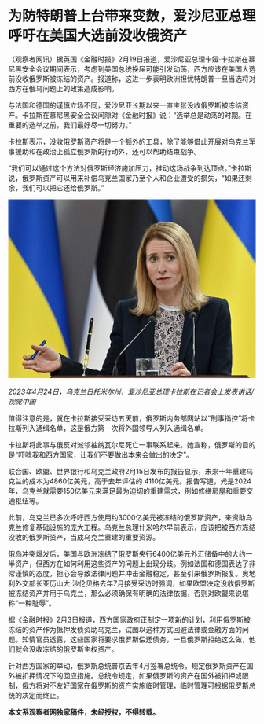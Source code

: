 # 为防特朗普上台带来变数，爱沙尼亚总理呼吁在美国大选前没收俄资产

（观察者网讯）据英国《金融时报》2月19日报道，爱沙尼亚总理卡娅·卡拉斯在慕尼黑安全会议期间表示，考虑到美国总统换届可能引发动荡，西方应该在美国大选前没收俄罗斯被冻结的资产。报道称，这进一步表明欧洲担忧特朗普一旦当选将对西方在俄乌问题上的政策造成影响。

与法国和德国的谨慎立场不同，爱沙尼亚长期以来一直主张没收俄罗斯被冻结资产。卡拉斯在慕尼黑安全会议间隙对《金融时报》说：“选举总是动荡的时期。在重要的选举之前，我们最好尽一切努力。”

卡拉斯表示，没收俄罗斯资产将是一个额外的工具，除了能够借此开展对乌克兰军事援助和在政治上孤立俄罗斯的行动外，还可以帮助结束战争。

“我们可以通过这个方法对俄罗斯经济施加压力，推动这场战争到达顶点。”卡拉斯说，俄罗斯资产可以用来补偿乌克兰国家乃至个人和企业遭受的损失，“如果还剩余，我们可以把它还给俄罗斯。”

![8a4776f4f567f4b7a07e06c1f534b73e.jpg](https://raw.githubusercontent.com/qqhsx/qqnews_image/main/2024/02/19/为防特朗普上台带来变数，爱沙尼亚总理呼吁在美国大选前没收俄资产/8a4776f4f567f4b7a07e06c1f534b73e.jpg)

 _2023年4月24日，乌克兰日托米尔州，爱沙尼亚总理卡拉斯在记者会上发表讲话/视觉中国_

值得注意的是，就在卡拉斯接受采访五天前，俄罗斯内务部网站以“刑事指控”将卡拉斯列入通缉名单，这是俄方第一次将外国领导人列入通缉名单。

卡拉斯将此事与俄反对派领袖纳瓦尔尼死亡一事联系起来。她宣称，俄罗斯的目的是“吓唬我和西方国家，让我们不要做出本来会做出的决定”。

联合国、欧盟、世界银行和乌克兰政府2月15日发布的报告显示，未来十年重建乌克兰的成本为4860亿美元，高于去年评估的
4110亿美元。报告写道，光是2024年，乌克兰就需要150亿美元来满足最为迫切的重建需求，例如修缮房屋和重要交通枢纽等。

此前，乌克兰已多次呼吁西方使用约3000亿美元被冻结的俄罗斯资产，来资助乌克兰修复基础设施的庞大工程。乌克兰总理什米哈尔早前表示，应该把被西方冻结没收的俄罗斯资产，当成乌克兰重建的重要资源。

俄乌冲突爆发后，美国与欧洲冻结了俄罗斯央行6400亿美元外汇储备中的大约一半资产，但西方在如何利用这些资产的问题上出现分歧。例如法国和德国表达了非常谨慎的态度，担心会导致法律问题并冲击金融稳定，甚至引来俄罗斯报复。奥地利外交部长亚历山大·沙伦贝格去年7月接受采访时强调，如果欧盟决定没收俄罗斯被冻结资产并用于乌克兰，那么必须确保有明确的法律依据，否则对欧盟来说堪称“一种耻辱”。

据《金融时报》2月3日报道，西方国家政府正制定一项新的计划，利用俄罗斯被冻结的资产作为抵押发债资助乌克兰，试图以这种方式回避法律或金融方面的问题。知情官员透露，这些国家将要求俄罗斯偿还债务，一旦俄罗斯拒绝这么做，他们就会没收冻结的俄罗斯主权资产。

针对西方国家的举动，俄罗斯总统普京去年4月签署总统令，规定俄罗斯资产在国外被扣押情况下的回应措施。总统令规定，如果俄罗斯的资产在国外被扣押或限制，俄方将对不友好国家在俄罗斯的资产实施临时管理，临时管理可根据俄罗斯总统的决定而终止。

**本文系观察者网独家稿件，未经授权，不得转载。**

